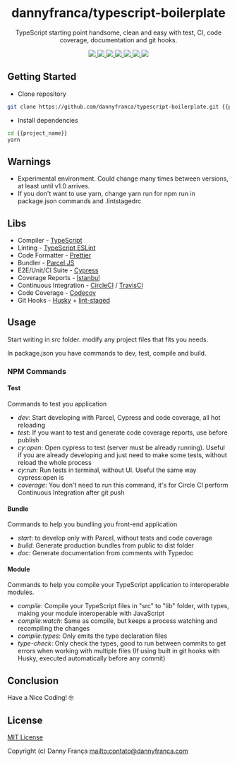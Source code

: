 <h1 align="center">dannyfranca/typescript-boilerplate</h1>
<p align="center">TypeScript starting point handsome, clean and easy with test, CI, code coverage, documentation and git hooks.</p>
<p align="center">

<a href="https://npmjs.com/package/@dannyfranca/typescript-boilerplate" target="_blank">
    <img src="https://img.shields.io/npm/dt/@dannyfranca/typescript-boilerplate.svg?style=flat-square&logo=npm" />
</a>

<a href="https://npmjs.com/package/@dannyfranca/typescript-boilerplate" target="_blank">
    <img src="https://img.shields.io/npm/v/@dannyfranca/typescript-boilerplate/latest.svg?style=flat-square&logo=npm" />
</a>

<a href="https://travis-ci.com/dannyfranca/typescript-boilerplate" target="_blank">
    <img src="https://img.shields.io/travis/dannyfranca/typescript-boilerplate?style=flat-square&logo=travis" />
</a>

<a href="https://circleci.com/gh/dannyfranca/typescript-boilerplate" target="_blank">
    <img src="https://img.shields.io/circleci/project/github/dannyfranca/typescript-boilerplate?style=flat-square&logo=circleci" />
</a>

<a href="https://codecov.io/gh/dannyfranca/typescript-boilerplate" target="_blank">
    <img src="https://img.shields.io/codecov/c/github/dannyfranca/typescript-boilerplate?style=flat-square&logo=codecov" />
</a>

<a href="https://david-dm.org/dannyfranca/typescript-boilerplate" target="_blank">
    <img src="https://david-dm.org/dannyfranca/typescript-boilerplate/status.svg?style=flat-square" />
</a>

<a href="https://www.codacy.com/manual/dannyfranca/typescript-boilerplate" target="_blank">
    <img src="https://img.shields.io/codacy/grade/addca1007fb044c3a994c7e0ec504092?style=flat-square&logo=codacy" />
</a>

</p>

## Getting Started

-   Clone repository

```bash
git clone https://github.com/dannyfranca/typescript-boilerplate.git {{project_name}}
```

-   Install dependencies

```bash
cd {{project_name}}
yarn
```

## Warnings

-   Experimental environment. Could change many times between versions, at least until v1.0 arrives.
-   If you don't want to use yarn, change yarn run for npm run in package.json commands and .lintstagedrc

## Libs

-   Compiler - <a href="https://www.typescriptlang.org" target="_blank">TypeScript</a>
-   Linting - <a href="https://typescript-eslint.io" target="_blank">TypeScript ESLint</a>
-   Code Formatter - <a href="https://prettier.io" target="_blank">Prettier</a>
-   Bundler - <a href="https://parceljs.org" target="_blank">Parcel JS</a>
-   E2E/Unit/CI Suite - <a href="https://www.cypress.io" target="_blank">Cypress</a>
-   Coverage Reports - <a href="https://istanbul.js.org" target="_blank">Istanbul</a>
-   Continuous Integration - <a href="https://circleci.com" target="_blank">CircleCI</a> / <a href="https://travis-ci.com" target="_blank">TravisCI</a>
-   Code Coverage - <a href="https://codecov.io" target="_blank">Codecov</a>
-   Git Hooks - <a href="https://github.com/typicode/husky" target="_blank">Husky</a> + <a href="https://github.com/okonet/lint-staged" target="_blank">lint-staged</a>

## Usage

Start writing in src folder. modify any project files that fits you needs.

In package.json you have commands to dev, test, compile and build.

### NPM Commands

#### Test

Commands to test you application

-   _dev_: Start developing with Parcel, Cypress and code coverage, all hot reloading
-   _test_: If you want to test and generate code coverage reports, use before publish
-   _cy:open_: Open cypress to test (server must be already running). Useful if you are already developing and just need to make some tests, without reload the whole process
-   _cy:run_: Run tests in terminal, without UI. Useful the same way cypress:open is
-   _coverage_: You don't need to run this command, it's for Circle CI perform Continuous Integration after git push

#### Bundle

Commands to help you bundling you front-end application

-   _start_: to develop only with Parcel, without tests and code coverage
-   _build_: Generate production bundles from public to dist folder
-   _doc_: Generate documentation from comments with Typedoc

#### Module

Commands to help you compile your TypeScript application to interoperable modules.

-   _compile_: Compile your TypeScript files in "src" to "lib" folder, with types, making your module interoperable with JavaScript
-   _compile:watch_: Same as compile, but keeps a process watching and recompiling the changes
-   _compile:types_: Only emits the type declaration files
-   _type-check_: Only check the types, good to run between commits to get errors when working with multiple files (If using built in git hooks with Husky, executed automatically before any commit)

## Conclusion

Have a Nice Coding! 🤓

## License

[MIT License](./LICENSE)

Copyright (c) Danny França <mailto:contato@dannyfranca.com>
